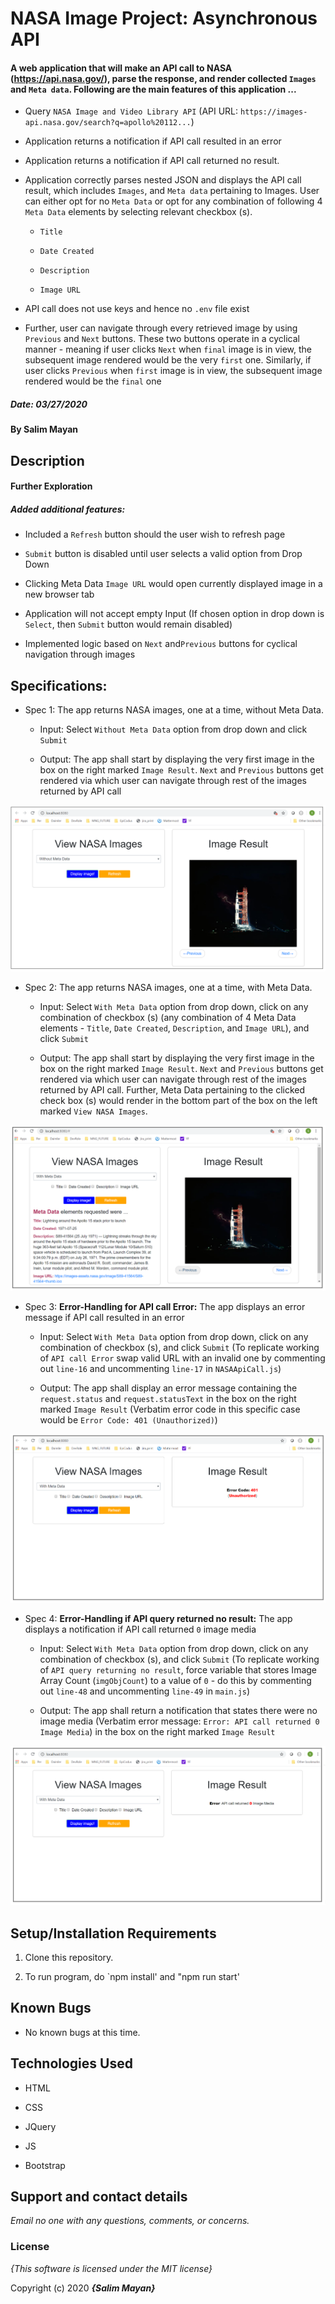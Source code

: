 # NASA Image Project: Asynchronous API

  

#### A web application that will make an API call to NASA (https://api.nasa.gov/), parse the response, and render collected `Images` and `Meta data`. Following are the main features of this application ...

  

- Query `NASA Image and Video Library API` (API URL: `https://images-api.nasa.gov/search?q=apollo%20112...`)

  

- Application returns a notification if API call resulted in an error

  

- Application returns a notification if API call returned no result.

  

- Application correctly parses nested JSON and displays the API call result, which includes `Images`, and `Meta data` pertaining to Images. User can either opt for no `Meta Data` or opt for any combination of following 4 `Meta Data` elements by selecting relevant checkbox (s).

    + `Title`

    + `Date Created`  

    + `Description`  

    + `Image URL`
  

- API call does not use keys and hence no `.env` file exist

  

- Further, user can navigate through every retrieved image by using `Previous` and `Next` buttons. These two buttons operate in a cyclical manner - meaning if user clicks `Next` when `final` image is in view, the subsequent image rendered would be the very `first` one. Similarly, if user clicks `Previous` when `first` image is in view, the subsequent image rendered would be the `final` one

  

##### Date: **03/27/2020**

  

#### By **Salim Mayan**

  

## Description

  

#### Further Exploration

  

##### Added additional features:

  

- Included a `Refresh` button should the user wish to refresh page

  

-  `Submit` button is disabled until user selects a valid option from Drop Down

  

- Clicking Meta Data `Image URL` would open currently displayed image in a new browser tab

  

- Application will not accept empty Input (If chosen option in drop down is `Select`, then `Submit` button would remain disabled)

- Implemented logic based on `Next` and`Previous` buttons for cyclical navigation through images

  

## Specifications:

* Spec 1: The app returns NASA images, one at a time, without Meta Data.

    + Input: Select `Without Meta Data` option from drop down and click `Submit`

    + Output: The app shall start by displaying the very first image in the box on the right marked `Image Result`. `Next` and `Previous` buttons get rendered via which user can navigate through rest of the images returned by API call

  

![alt text](https://github.com/Rekjal/asynchAPInASAImageProject/blob/master/img/withOutMetaData.png)

  

* Spec 2: The app returns NASA images, one at a time, with Meta Data.

    + Input: Select `With Meta Data` option from drop down, click on any combination of checkbox (s) (any combination of 4 Meta Data elements - `Title`, `Date Created`, `Description`, and `Image URL`), and click `Submit`

    + Output: The app shall start by displaying the very first image in the box on the right marked `Image Result`. `Next` and `Previous` buttons get rendered via which user can navigate through rest of the images returned by API call. Further, Meta Data pertaining to the clicked check box (s) would render in the bottom part of the box on the left marked `View NASA Images`.

  

![alt text](https://github.com/Rekjal/asynchAPInASAImageProject/blob/master/img/withMetaData.png)

  

* Spec 3: **Error-Handling for API call Error:** The app displays an error message if API call resulted in an error

    + Input: Select `With Meta Data` option from drop down, click on any combination of checkbox (s), and click `Submit` (To replicate working of `API call Error` swap valid URL with an invalid one by commenting out `line-16` and uncommenting `line-17` in `NASAApiCall.js`)

    + Output: The app shall display an error message containing the `request.status` and `request.statusText` in the box on the right marked `Image Result` (Verbatim error code in this specific case would be `Error Code: 401 (Unauthorized)`)

  

![alt text](https://github.com/Rekjal/asynchAPInASAImageProject/blob/master/img/errorHandlingForApiCallError.png)

  

* Spec 4: **Error-Handling if API query returned no result:** The app displays a notification if API call returned `0` image media

    + Input: Select `With Meta Data` option from drop down, click on any combination of checkbox (s), and click `Submit` (To replicate working of `API query returning no result`, force variable that stores Image Array Count (`imgObjCount`) to a value of `0` - do this by commenting out `line-48` and uncommenting `line-49` in `main.js`)

    + Output: The app shall return a notification that states there were no image media (Verbatim error message: `Error: API call returned 0 Image Media`) in the box on the right marked `Image Result`

  
  

![alt text](https://github.com/Rekjal/asynchAPInASAImageProject/blob/master/img/errorHandlingIfApiQueryReturnedNoResult.png)

  

## Setup/Installation Requirements

  

1. Clone this repository.

  

2. To run program, do `npm install' and "npm run start'

  

## Known Bugs

  

* No known bugs at this time.

  

## Technologies Used

  

* HTML

  

* CSS

  

* JQuery

  

* JS

  

* Bootstrap

  

## Support and contact details

  

_Email no one with any questions, comments, or concerns._

  

### License

  

*{This software is licensed under the MIT license}*

  

Copyright (c) 2020 **_{Salim Mayan}_**